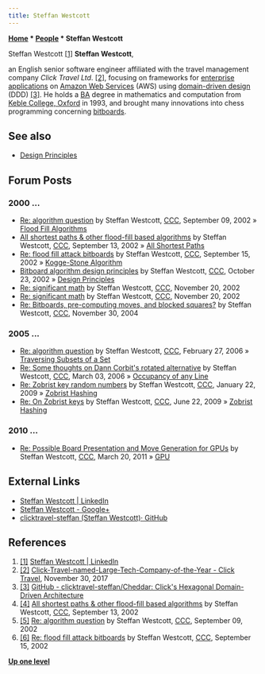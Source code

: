 ```yaml
---
title: Steffan Westcott
---
```

**[Home](Home "Home") \* [People](People "People") \* Steffan Westcott**



 [](https://www.linkedin.com/in/steffanwestcott/) Steffan Westcott <a id="cite-note-1" href="#cite-ref-1">[1]</a> 
**Steffan Westcott**,  

an English senior software engineer affiliated with the travel management company *Click Travel Ltd*. <a id="cite-note-2" href="#cite-ref-2">[2]</a>,
focusing on frameworks for [enterprise applications](https://en.wikipedia.org/wiki/Enterprise_software) on [Amazon Web Services](https://en.wikipedia.org/wiki/Amazon_Web_Services) (AWS) using [domain-driven design](https://en.wikipedia.org/wiki/Domain-driven_design) (DDD) <a id="cite-note-3" href="#cite-ref-3">[3]</a>.
He holds a [BA](https://en.wikipedia.org/wiki/Bachelor_of_Arts) degree in mathematics and computation from [Keble College, Oxford](https://en.wikipedia.org/wiki/Keble_College,_Oxford) in 1993,
and brought many innovations into chess programming concerning [bitboards](Bitboards "Bitboards"). 



## See also


* [Design Principles](Design_Principles "Design Principles")


## Forum Posts


### 2000 ...


* [Re: algorithm question](https://www.stmintz.com/ccc/index.php?id=251180) by Steffan Westcott, [CCC](CCC "CCC"), September 09, 2002 » [Flood Fill Algorithms](King_Pattern#FloodFillAlgorithms "King Pattern")
* [All shortest paths & other flood-fill based algorithms](https://www.stmintz.com/ccc/index.php?id=252020) by Steffan Westcott, [CCC](CCC "CCC"), September 13, 2002 » [All Shortest Paths](All_Shortest_Paths "All Shortest Paths")
* [Re: flood fill attack bitboards](https://www.stmintz.com/ccc/index.php?id=252289) by Steffan Westcott, [CCC](CCC "CCC"), September 15, 2002 » [Kogge-Stone Algorithm](Kogge-Stone_Algorithm "Kogge-Stone Algorithm")
* [Bitboard algorithm design principles](https://www.stmintz.com/ccc/index.php?id=261259) by Steffan Westcott, [CCC](CCC "CCC"), October 23, 2002 » [Design Principles](Design_Principles "Design Principles")
* [Re: significant math](https://www.stmintz.com/ccc/index.php?id=266275) by Steffan Westcott, [CCC](CCC "CCC"), November 20, 2002
* [Re: significant math](https://www.stmintz.com/ccc/index.php?id=266282) by Steffan Westcott, [CCC](CCC "CCC"), November 20, 2002
* [Re: Bitboards, pre-computing moves, and blocked squares?](https://www.stmintz.com/ccc/index.php?id=398361) by Steffan Westcott, [CCC](CCC "CCC"), November 30, 2004


### 2005 ...


* [Re: algorithm question](https://www.stmintz.com/ccc/index.php?id=490129) by Steffan Westcott, [CCC](CCC "CCC"), February 27, 2006 » [Traversing Subsets of a Set](Traversing_Subsets_of_a_Set "Traversing Subsets of a Set")
* [Re: Some thoughts on Dann Corbit's rotated alternative](https://www.stmintz.com/ccc/index.php?id=491079) by Steffan Westcott, [CCC](CCC "CCC"), March 03, 2006 » [Occupancy of any Line](Occupancy_of_any_Line "Occupancy of any Line")
* [Re: Zobrist key random numbers](http://www.talkchess.com/forum/viewtopic.php?t=26152&start=13) by Steffan Westcott, [CCC](CCC "CCC"), January 22, 2009 » [Zobrist Hashing](Zobrist_Hashing "Zobrist Hashing")
* [Re: On Zobrist keys](http://www.talkchess.com/forum/viewtopic.php?t=28545&start=2) by Steffan Westcott, [CCC](CCC "CCC"), June 22, 2009 » [Zobrist Hashing](Zobrist_Hashing "Zobrist Hashing")


### 2010 ...


* [Re: Possible Board Presentation and Move Generation for GPUs](http://www.talkchess.com/forum/viewtopic.php?t=38478&start=8) by Steffan Westcott, [CCC](CCC "CCC"), March 20, 2011 » [GPU](GPU "GPU")


## External Links


* [Steffan Westcott | LinkedIn](https://www.linkedin.com/in/steffanwestcott/)
* [Steffan Westcott - Google+](https://plus.google.com/108745504931571194860)
* [clicktravel-steffan (Steffan Westcott)· GitHub](https://github.com/clicktravel-steffan)


## References


1. <a id="cite-ref-1" href="#cite-note-1">[1]</a> [Steffan Westcott | LinkedIn](https://www.linkedin.com/in/steffanwestcott/)
2. <a id="cite-ref-2" href="#cite-note-2">[2]</a> [Click-Travel-named-Large-Tech-Company-of-the-Year - Click Travel](https://gk.news/clicktravel/press-release/click-travel-takes-top-tech-accolade-silicon-canal-awards/attachment/011-click-travel-named-large-tech-company-of-the-year/), November 30, 2017
3. <a id="cite-ref-3" href="#cite-note-3">[3]</a> [GitHub - clicktravel-steffan/Cheddar: Click's Hexagonal Domain-Driven Architecture](https://github.com/clicktravel-steffan/Cheddar)
4. <a id="cite-ref-4" href="#cite-note-4">[4]</a> [All shortest paths & other flood-fill based algorithms](https://www.stmintz.com/ccc/index.php?id=252020) by Steffan Westcott, [CCC](CCC "CCC"), September 13, 2002
5. <a id="cite-ref-5" href="#cite-note-5">[5]</a> [Re: algorithm question](https://www.stmintz.com/ccc/index.php?id=251180) by Steffan Westcott, [CCC](CCC "CCC"), September 09, 2002
6. <a id="cite-ref-6" href="#cite-note-6">[6]</a> [Re: flood fill attack bitboards](https://www.stmintz.com/ccc/index.php?id=252289) by Steffan Westcott, [CCC](CCC "CCC"), September 15, 2002

**[Up one level](People "People")**







 
